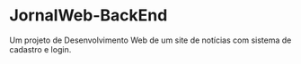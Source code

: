 # JornalWeb-BackEnd
Um projeto de Desenvolvimento Web de um site de notícias com sistema de cadastro e login.
